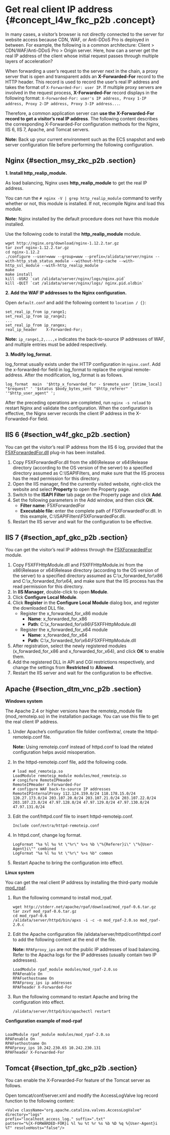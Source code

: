 # Get real client IP address {#concept_l4w_fkc_p2b .concept}

In many cases, a visitor’s browser is not directly connected to the server for website access because CDN, WAF, or Anti-DDoS Pro is deployed in between. For example, the following is a common architecture: Client \> CDN/WAF/Anti-DDoS Pro \> Origin server. Here, how can a server get the real IP address of the client whose initial request passes through multiple layers of acceleration?

When forwarding a user’s request to the server next in the chain, a proxy server that is open and transparent adds an **X-Forwarded-For** record to the HTTP header. This record is used to record the user’s real IP address and takes the format of `X-Forwarded-For: user IP`. If multiple proxy servers are involved in the request process, **X-Forwarded-For** record displays in the following format: `X-Forwarded-For: user's IP address, Proxy 1-IP address, Proxy 2-IP address, Proxy 3-IP address...`.

Therefore, a common application server can **use the X-Forwarded-For record to get a visitor’s real IP address**. The following content describes the corresponding X-Forwarded-For configuration methods for the Nginx, IIS 6, IIS 7, Apache, and Tomcat servers.

**Note:** Back up your current environment such as the ECS snapshot and web server configuration file before performing the following configuration.

## Nginx {#section_msy_zkc_p2b .section}

**1. Install http\_realip\_module.**

As load balancing, Nginx uses **http\_realip\_module** to get the real IP address.

You can run the `# nginx -V | grep http_realip_module` command to verify whether or not, this module is installed. If not, recompile Nginx and load this module.

**Note:** Nginx installed by the default procedure does not have this module installed.

Use the following code to install the **http\_realip\_module** module.

```
wget http://nginx.org/download/nginx-1.12.2.tar.gz
tar zxvf nginx-1.12.2.tar.gz
cd nginx-1.12.2
./configure --user=www --group=www --prefix=/alidata/server/nginx --with-http_stub_status_module --without-http-cache --with-http_ssl_module --with-http_realip_module
make
make install
kill -USR2 `cat /alidata/server/nginx/logs/nginx.pid`
kill -QUIT `cat /alidata/server/nginx/logs/ nginx.pid.oldbin`
```

**2. Add the WAF IP addresses to the Nginx configuration.**

Open `default.conf` and add the following content to `location / {}`:

```
set_real_ip_from ip_range1;
set_real_ip_from ip_range2;
...
set_real_ip_from ip_rangex;
real_ip_header    X-Forwarded-For;
```

**Note:** `ip_range1,2,...,x` indicates the back-to-source IP addresses of WAF, and multiple entries must be added respectively.

**3. Modify log\_format.**

log\_format usually exists under the HTTP configuration in `nginx.conf`. Add the x-forwarded-for field in log\_format to replace the original remote-address. After the modification, log\_format is as follows.

```
log_format  main  '$http_x_forwarded_for - $remote_user [$time_local] "$request" ' '$status $body_bytes_sent "$http_referer" ' '"$http_user_agent" ';
```

After the preceding operations are completed, run `nginx -s reload` to restart Nginx and validate the configuration. When the configuration is effective, the Nignx server records the client IP address in the X-Forwarded-For field.

## IIS 6 {#section_w4f_gkc_p2b .section}

You can get the visitor’s real IP address from the IIS 6 log, provided that the [F5XForwardedFor.dll](https://docs-aliyun.cn-hangzhou.oss.aliyun-inc.com/cn/slb/0.0.121/assets/F5XForwardedFor2008.zip) plug-in has been installed.

1.  Copy F5XForwardedFor.dll from the x86\\Release or x64\\Release directory \(according to the OS version of the server\) to a specified directory assumed as C:\\ISAPIFilters, and make sure that the IIS process has the read permission for this directory.
2.  Open the IIS manager, find the currently visited website, right-click the website and select **Property** to open the Property page.
3.  Switch to the **ISAPI Filter** tab page on the Property page and click **Add**.
4.  Set the following parameters in the Add window, and then click **OK**.
    -   **Filter name**: F5XForwardedFor
    -   **Executable file**: enter the complete path of F5XForwardedFor.dll. In this example, C:\\ISAPIFilters\\F5XForwardedFor.dll.
5.  Restart the IIS server and wait for the configuration to be effective.

## IIS 7 {#section_apf_gkc_p2b .section}

You can get the visitor’s real IP address through the [F5XForwardedFor](https://docs-aliyun.cn-hangzhou.oss.aliyun-inc.com/cn/slb/0.0.121/assets/x_forwarded_for.rar) module.

1.  Copy F5XFFHttpModule.dll and F5XFFHttpModule.ini from the x86\\Release or x64\\Release directory \(according to the OS version of the server\) to a specified directory assumed as C:\\x\_forwarded\_for\\x86 and C:\\x\_forwarded\_for\\x64, and make sure that the IIS process has the read permission for this directory.
2.  In **IIS Manager**, double-click to open **Module**.
3.  Click **Configure Local Module**.
4.  Click **Register** in the **Configure Local Module** dialog box, and register the downloaded DLL file.
    -   Register the x\_forwarded\_for\_x86 module
        -   **Name**: x\_forwarded\_for\_x86
        -   **Path**: C:\\x\_forwarded\_for\\x86\\F5XFFHttpModule.dll
    -   Register the x\_forwarded\_for\_x64 module
        -   **Name**: x\_forwarded\_for\_x64
        -   **Path**: C:\\x\_forwarded\_for\\x64\\F5XFFHttpModule.dll
5.  After registration, select the newly registered modules \(x\_forwarded\_for\_x86 and x\_forwarded\_for\_x64\), and click **OK** to enable them.
6.  Add the registered DLL in API and CGI restrictions respectively, and change the settings from **Restricted** to **Allowed**.
7.  Restart the IIS server and wait for the configuration to be effective.

## Apache {#section_dtm_vnc_p2b .section}

**Windows system**

The Apache 2.4 or higher versions have the remoteip\_module file \(mod\_remoteip.so\) in the installation package. You can use this file to get the real client IP address.

1.  Under Apache’s configuration file folder conf/extra/, create the httpd-remoteip.conf file.

    **Note:** Using remoteip.conf instead of httpd.conf to load the related configuration helps avoid misoperation.

2.  In the httpd-remoteip.conf file, add the following code.

    ```
    # load mod_remoteip.so
    LoadModule remoteip_module modules/mod_remoteip.so
    # congifure RemoteIPHeader
    RemoteIPHeader X-Forwarded-For
    # configure WAF back-to-source IP addresses
    RemoteIPInternalProxy 112.124.159.0/24 118.178.15.0/24 120.27.173.0/24 203.107.20.0/24 203.107.21.0/24 203.107.22.0/24 203.107.23.0/24 47.97.128.0/24 47.97.129.0/24 47.97.130.0/24 47.97.131.0/24
    ```

3.  Edit the conf/httpd.conf file to insert httpd-remoteip.conf.

    ```
    Include conf/extra/httpd-remoteip.conf
    ```

4.  In httpd.conf, change log format.

    ```
    LogFormat "%a %l %u %t \"%r\" %>s %b \"%{Referer}i\" \"%{User-Agent}i\"" combined
    LogFormat "%a %l %u %t \"%r\" %>s %b" common
    ```

5.  Restart Apache to bring the configuration into effect.

**Linux system**

You can get the real client IP address by installing the third-party module [mod\_rpaf](http://stderr.net/apache/rpaf/).

1.  Run the following command to install mod\_rpaf.

    ```
    wget http://stderr.net/apache/rpaf/download/mod_rpaf-0.6.tar.gz
    tar zxvf mod_rpaf-0.6.tar.gz
    cd mod_rpaf-0.6
    /alidata/server/httpd/bin/apxs -i -c -n mod_rpaf-2.0.so mod_rpaf-2.0.c
    ```

2.  Edit the Apache configuration file /alidata/server/httpd/conf/httpd.conf to add the following content at the end of the file.

    **Note:** `RPAFproxy_ips` are not the public IP addresses of load balancing. Refer to the Apacha logs for the IP addresses \(usually contain two IP addresses\).

    ```
    LoadModule rpaf_module modules/mod_rpaf-2.0.so
    RPAFenable On
    RPAFsethostname On
    RPAFproxy_ips ip addresses
    RPAFheader X-Forwarded-For
    ```

3.  Run the following command to restart Apache and bring the configuration into effect.

    ```
    /alidata/server/httpd/bin/apachectl restart
    ```


**Configuration example of mod-rpaf**

```

LoadModule rpaf_module modules/mod_rpaf-2.0.so
RPAFenable On
RPAFsethostname On
RPAFproxy_ips 10.242.230.65 10.242.230.131
RPAFheader X-Forwarded-For
```

## Tomcat {#section_tpf_gkc_p2b .section}

You can enable the X-Forwarded-For feature of the Tomcat server as follows.

Open tomcat/conf/server.xml and modify the AccessLogValve log record function to the following content:

```
<Valve className="org.apache.catalina.valves.AccessLogValve" directory="logs"
prefix="localhost_access_log." suffix=".txt"
pattern="%{X-FORWARDED-FOR}i %l %u %t %r %s %b %D %q %{User-Agent}i %T" resolveHosts="false"/>
```

